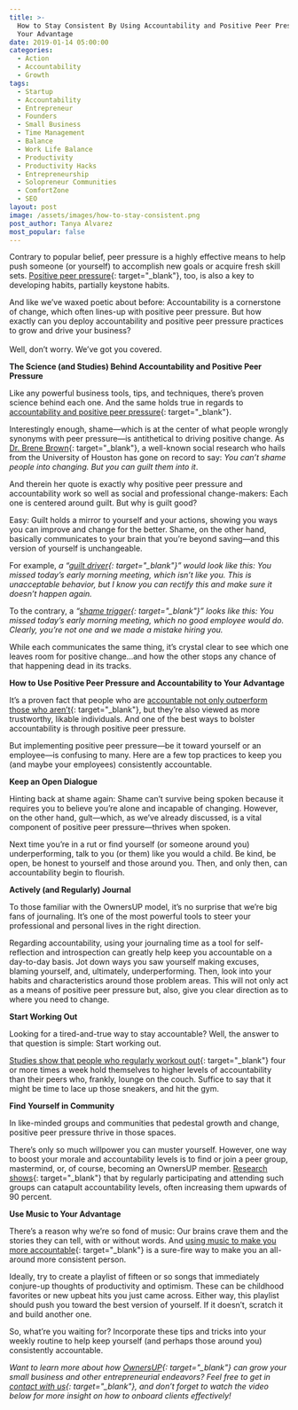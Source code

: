 ```yaml
---
title: >-
  How to Stay Consistent By Using Accountability and Positive Peer Pressure to
  Your Advantage
date: 2019-01-14 05:00:00
categories:
  - Action
  - Accountability
  - Growth
tags:
  - Startup
  - Accountability
  - Entrepreneur
  - Founders
  - Small Business
  - Time Management
  - Balance
  - Work Life Balance
  - Productivity
  - Productivity Hacks
  - Entrepreneurship
  - Solopreneur Communities
  - ComfortZone
  - SEO
layout: post
image: /assets/images/how-to-stay-consistent.png
post_author: Tanya Alvarez
most_popular: false
---
```


Contrary to popular belief, peer pressure is a highly effective means to help push someone (or yourself) to accomplish new goals or acquire fresh skill sets. [Positive peer pressure](https://www.thecoolspot.gov/peer_pressure6.aspx){: target="_blank"}, too, is also a key to developing habits, partially keystone habits.

And like we’ve waxed poetic about before: Accountability is a cornerstone of change, which often lines-up with positive peer pressure. But how exactly can you deploy accountability and positive peer pressure practices to grow and drive your business?<br><br>Well, don’t worry. We’ve got you covered. 

**The Science (and Studies) Behind Accountability and Positive Peer Pressure**

Like any powerful business tools, tips, and techniques, there’s proven science behind each one. And the same holds true in regards to [accountability and positive peer pressure](https://www.tlnt.com/creating-a-culture-of-accountability-its-all-about-positive-peer-pressure/){: target="_blank"}.

Interestingly enough, shame—which is at the center of what people wrongly synonyms with peer pressure—is antithetical to driving positive change. As [Dr. Brene Brown](https://brenebrown.com/){: target="_blank"}, a well-known social research who hails from the University of Houston has gone on record to say: *You can’t shame people into changing. But you can guilt them into it*.

And therein her quote is exactly why positive peer pressure and accountability work so well as social and professional change-makers: Each one is centered around guilt. But why is guilt good? 

Easy: Guilt holds a mirror to yourself and your actions, showing you ways you can improve and change for the better. Shame, on the other hand, basically communicates to your brain that you’re beyond saving—and this version of yourself is unchangeable.  

For example, *a “[guilt driver](https://www.psychologytoday.com/us/blog/fulfillment-any-age/201208/the-definitive-guide-guilt){: target="_blank"}” would look like this: You missed today’s early morning meeting, which isn’t like you. This is unacceptable behavior, but I know you can rectify this and make sure it doesn’t happen again.*

To the contrary, a *“[shame trigger](https://www.psychologytoday.com/us/blog/where-science-meets-the-steps/201501/5-ways-silence-shame){: target="_blank"}” looks like this: You missed today’s early morning meeting, which no good employee would do. Clearly, you’re not one and we made a mistake hiring you.*

While each communicates the same thing, it’s crystal clear to see which one leaves room for positive change…and how the other stops any chance of that happening dead in its tracks.

**How to Use Positive Peer Pressure and Accountability to Your Advantage**

It’s a proven fact that people who are [accountable not only outperform those who aren’t](https://hbr.org/2005/03/what-great-managers-do){: target="_blank"}, but they’re also viewed as more trustworthy, likable individuals. And one of the best ways to bolster accountability is through positive peer pressure.

But implementing positive peer pressure—be it toward yourself or an employee—is confusing to many. Here are a few top practices to keep you (and maybe your employees) consistently accountable.

**Keep an Open Dialogue**

Hinting back at shame again: Shame can’t survive being spoken because it requires you to believe you’re alone and incapable of changing. However, on the other hand, gult—which, as we’ve already discussed, is a vital component of positive peer pressure—thrives when spoken.

Next time you’re in a rut or find yourself (or someone around you) underperforming, talk to you (or them) like you would a child. Be kind, be open, be honest to yourself and those around you. Then, and only then, can accountability begin to flourish.

**Actively (and Regularly) Journal**

To those familiar with the OwnersUP model, it’s no surprise that we’re big fans of journaling. It’s one of the most powerful tools to steer your professional and personal lives in the right direction.

Regarding accountability, using your journaling time as a tool for self-reflection and introspection can greatly help keep you accountable on a day-to-day basis. Jot down ways you saw yourself making excuses, blaming yourself, and, ultimately, underperforming. Then, look into your habits and characteristics around those problem areas. This will not only act as a means of positive peer pressure but, also, give you clear direction as to where you need to change.

**Start Working Out**

Looking for a tired-and-true way to stay accountable? Well, the answer to that question is simple: Start working out.

[Studies show that people who regularly workout out](https://www.scientificamerican.com/article/does-exercise-really-make/){: target="_blank"} four or more times a week hold themselves to higher levels of accountability than their peers who, frankly, lounge on the couch. Suffice to say that it might be time to lace up those sneakers, and hit the gym.

**Find** **Yourself in Community**

In like-minded groups and communities that pedestal growth and change, positive peer pressure thrive in those spaces.

There’s only so much willpower you can muster yourself. However, one way to boost your morale and accountability levels is to find or join a peer group, mastermind, or, of course, becoming an OwnersUP member. [Research shows](https://www.fastcompany.com/3025193/what-you-need-to-know-to-create-an-accountability-group-that-works){: target="_blank"} that by regularly participating and attending such groups can catapult accountability levels, often increasing them upwards of 90 percent.

**Use Music to Your Advantage**

There’s a reason why we’re so fond of music: Our brains crave them and the stories they can tell, with or without words. And [using music to make you more accountable](https://www.lifehack.org/295681/how-playing-music-makes-your-life-much-better-all-aspects){: target="_blank"} is a sure-fire way to make you an all-around more consistent person.

Ideally, try to create a playlist of fifteen or so songs that immediately conjure-up thoughts of productivity and optimism. These can be childhood favorites or new upbeat hits you just came across. Either way, this playlist should push you toward the best version of yourself. If it doesn’t, scratch it and build another one.

So, what’re you waiting for? Incorporate these tips and tricks into your weekly routine to help keep yourself (and perhaps those around you) consistently accountable. 

*Want to learn more about how [OwnersUP](http://ownersup.com/){: target="_blank"} can grow your small business and other entrepreneurial endeavors? Feel free to get in [contact with us](https://ownersup.com/apply){: target="_blank"}, and don’t forget to watch the video below for more insight on how to onboard clients effectively!*